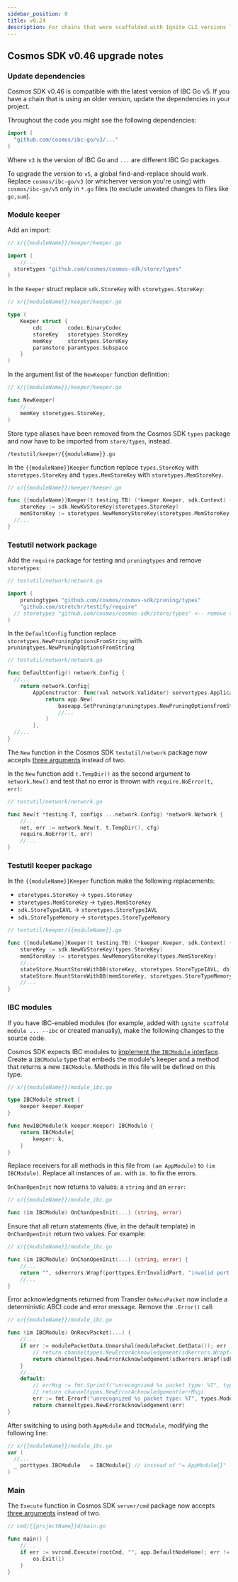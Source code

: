 ```yaml
---
sidebar_position: 0
title: v0.24
description: For chains that were scaffolded with Ignite CLI versions lower than v0.24, changes are required to use Ignite CLI v0.24. 
---
```


## Cosmos SDK v0.46 upgrade notes

### Update dependencies

Cosmos SDK v0.46 is compatible with the latest version of IBC Go v5. If you have a chain that is using an older version, update the dependencies in your project.

Throughout the code you might see the following dependencies:

```go
import (
  "github.com/cosmos/ibc-go/v3/..."
)
```

Where `v3` is the version of IBC Go and `...` are different IBC Go packages.

To upgrade the version to `v5`, a global find-and-replace should work. Replace `cosmos/ibc-go/v3` (or whicherver version you're using) with `cosmos/ibc-go/v5` only in `*.go` files (to exclude unwated changes to files like `go,sum`).

### Module keeper

Add an import:

```go
// x/{{moduleName}}/keeper/keeper.go

import (
	//...
  storetypes "github.com/cosmos/cosmos-sdk/store/types"
)
```

In the `Keeper` struct replace `sdk.StoreKey` with `storetypes.StoreKey`:

```go
// x/{{moduleName}}/keeper/keeper.go

type (
	Keeper struct {
		cdc        codec.BinaryCodec
		storeKey   storetypes.StoreKey
		memKey     storetypes.StoreKey
		paramstore paramtypes.Subspace
	}
)
```

In the argument list of the `NewKeeper` function definition:

```go
// x/{{moduleName}}/keeper/keeper.go

func NewKeeper(
	//...
	memKey storetypes.StoreKey,
)
```

Store type aliases have been removed from the Cosmos SDK `types` package and now have to be imported from `store/types`, instead.

`/testutil/keeper/{{moduleName}}.go`

In the `{{moduleName}}Keeper` function replace `types.StoreKey` with `storetypes.StoreKey` and `types.MemStoreKey` with `storetypes.MemStoreKey`.

```go
// x/{{moduleName}}/keeper/keeper.go

func {{moduleName}}Keeper(t testing.TB) (*keeper.Keeper, sdk.Context) {
	storeKey := sdk.NewKVStoreKey(storetypes.StoreKey)
	memStoreKey := storetypes.NewMemoryStoreKey(storetypes.MemStoreKey)
  //...
}
```

### Testutil network package

Add the `require` package for testing and `pruningtypes` and remove `storetypes`:

```go
// testutil/network/network.go

import (
	pruningtypes "github.com/cosmos/cosmos-sdk/pruning/types"
	"github.com/stretchr/testify/require"
  // storetypes "github.com/cosmos/cosmos-sdk/store/types" <-- remove this line
)
```

In the `DefaultConfig` function replace `storetypes.NewPruningOptionsFromString` with `pruningtypes.NewPruningOptionsFromString`

```go
// testutil/network/network.go

func DefaultConfig() network.Config {
  //...
	return network.Config{
		AppConstructor: func(val network.Validator) servertypes.Application {
			return app.New(
				baseapp.SetPruning(pruningtypes.NewPruningOptionsFromString(val.AppConfig.Pruning)),
				//...
			)
		},
  //...
}
```

The `New` function in the Cosmos SDK `testutil/network` package now accepts [three arguments](https://github.com/cosmos/cosmos-sdk/blob/v0.46.0/testutil/network/network.go#L206) instead of two.

In the `New` function add `t.TempDir()` as the second argument to `network.New()` and test that no error is thrown with `require.NoError(t, err)`:

```go
// testutil/network/network.go

func New(t *testing.T, configs ...network.Config) *network.Network {
	//...
	net, err := network.New(t, t.TempDir(), cfg)
	require.NoError(t, err)
	//...
}
```

### Testutil keeper package

In the `{{moduleName}}Keeper` function make the following replacements:

- `storetypes.StoreKey` → `types.StoreKey`
- `storetypes.MemStoreKey` → `types.MemStoreKey`
- `sdk.StoreTypeIAVL` → `storetypes.StoreTypeIAVL`
- `sdk.StoreTypeMemory` → `storetypes.StoreTypeMemory`

```go
// testutil/keeper/{{moduleName}}.go

func {{moduleName}}Keeper(t testing.TB) (*keeper.Keeper, sdk.Context) {
	storeKey := sdk.NewKVStoreKey(types.StoreKey)
	memStoreKey := storetypes.NewMemoryStoreKey(types.MemStoreKey)
	//...
	stateStore.MountStoreWithDB(storeKey, storetypes.StoreTypeIAVL, db)
	stateStore.MountStoreWithDB(memStoreKey, storetypes.StoreTypeMemory, nil)
	//...
}
```

### IBC modules

If you have IBC-enabled modules (for example, added with `ignite scaffold module ... --ibc` or created manually), make the following changes to the source code.

Cosmos SDK expects IBC modules to [implement the `IBCModule` interface](https://ibc.cosmos.network/main/ibc/apps/ibcmodule.html). Create a `IBCModule` type that embeds the module's keeper and a method that returns a new `IBCModule`. Methods in this file will be defined on this type.

```go
// x/{{moduleName}}/module_ibc.go

type IBCModule struct {
	keeper keeper.Keeper
}

func NewIBCModule(k keeper.Keeper) IBCModule {
	return IBCModule{
		keeper: k,
	}
}
```

Replace receivers for all methods in this file from `(am AppModule)` to `(im IBCModule)`. Replace all instances of `am.` with `im.` to fix the errors.

`OnChanOpenInit` now returns to values: a `string` and an `error`:

```go
// x/{{moduleName}}/module_ibc.go

func (im IBCModule) OnChanOpenInit(...) (string, error)
```

Ensure that all return statements (five, in the default template) in `OnChanOpenInit` return two values. For example:

```go
// x/{{moduleName}}/module_ibc.go

func (im IBCModule) OnChanOpenInit(...) (string, error) {
	//...
	return "", sdkerrors.Wrapf(porttypes.ErrInvalidPort, "invalid port: %s, expected %s", portID, boundPort)
	//...
}
```

Error acknowledgments returned from Transfer `OnRecvPacket` now include a deterministic ABCI code and error message. Remove the `.Error()` call:

```go
// x/{{moduleName}}/module_ibc.go

func (im IBCModule) OnRecvPacket(...) {
	//...
	if err := modulePacketData.Unmarshal(modulePacket.GetData()); err != nil {
		// return channeltypes.NewErrorAcknowledgement(sdkerrors.Wrapf(sdkerrors.ErrUnknownRequest, "cannot unmarshal packet data: %s", err.Error()).Error())
		return channeltypes.NewErrorAcknowledgement(sdkerrors.Wrapf(sdkerrors.ErrUnknownRequest, "cannot unmarshal packet data: %s", err.Error()))
	}
	//...
	default:
		// errMsg := fmt.Sprintf("unrecognized %s packet type: %T", types.ModuleName, packet)
		// return channeltypes.NewErrorAcknowledgement(errMsg)
		err := fmt.Errorf("unrecognized %s packet type: %T", types.ModuleName, packet)
		return channeltypes.NewErrorAcknowledgement(err)
}
```

After switching to using both `AppModule` and `IBCModule`, modifying the following line:

```go
// x/{{moduleName}}/module_ibc.go
var (
  //...
  _ porttypes.IBCModule   = IBCModule{} // instead of "= AppModule{}"
)
```

### Main

The `Execute` function in Cosmos SDK `server/cmd` package now accepts [three arguments](https://github.com/cosmos/cosmos-sdk/blob/v0.46.0/server/cmd/execute.go#L20) instead of two.

```go
// cmd/{{projectName}}d/main.go

func main() {
	//...
	if err := svrcmd.Execute(rootCmd, "", app.DefaultNodeHome); err != nil {
		os.Exit(1)
	}
}

```